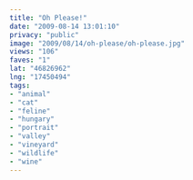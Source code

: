```yaml
---
title: "Oh Please!"
date: "2009-08-14 13:01:10"
privacy: "public"
image: "2009/08/14/oh-please/oh-please.jpg"
views: "106"
faves: "1"
lat: "46826962"
lng: "17450494"
tags:
- "animal"
- "cat"
- "feline"
- "hungary"
- "portrait"
- "valley"
- "vineyard"
- "wildlife"
- "wine"
---
```

<a href="/photos/2009/08/14/oh-please" rel="nofollow"></a>

